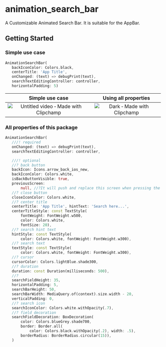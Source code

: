 # animation_search_bar

A Customizable Animated Search Bar. It is suitable for the AppBar.

## Getting Started

### Simple use case
```dart
AnimationSearchBar(
   backIconColor: Colors.black,
   centerTitle: 'App Title',
   onChanged: (text) => debugPrint(text),
   searchTextEditingController: controller,
   horizontalPadding: 5)
```
| Simple use case | Using all properties | 
|:-------------:|:-------------:|
| ![Untitled video ‐ Made with Clipchamp](https://user-images.githubusercontent.com/76734056/163029017-a0ed4266-d4ce-4d23-9121-3aa6c414a171.gif) | ![Dark ‐ Made with Clipchamp](https://user-images.githubusercontent.com/76734056/163030808-c9a4ed63-ce36-4b1a-9945-65cb1e18d93b.gif) |

### All properties of this package
```dart
AnimationSearchBar(
   ///! required
   onChanged: (text) => debugPrint(text),
   searchTextEditingController: controller,

   ///! optional
   //? back button
   backIcon: Icons.arrow_back_ios_new,
   backIconColor: Colors.white,
   isBackButtonVisible: true,
   previousScreen:
       null, //?It will push and replace this screen when pressing the back button
   //? close button
   closeIconColor: Colors.white,
   //? center title
   centerTitle: 'App Title', hintText: 'Search here...',
   centerTitleStyle: const TextStyle(
       fontWeight: FontWeight.w500,
       color: Colors.white,
       fontSize: 20),
   //? search hint text
   hintStyle: const TextStyle(
       color: Colors.white, fontWeight: FontWeight.w300),
   //? search text
   textStyle: const TextStyle(
       color: Colors.white, fontWeight: FontWeight.w300),
   //? cursor
   cursorColor: Colors.lightBlue.shade300,
   //? duration
   duration: const Duration(milliseconds: 500),
   //?
   searchFieldHeight: 35,
   horizontalPadding: 5,
   searchBarHeight: 50,
   searchBarWidth: MediaQuery.of(context).size.width - 20,
   verticalPadding: 0,
   //? search icon
   searchIconColor: Colors.white.withOpacity(.7),
   //? field decoration
   searchFieldDecoration: BoxDecoration(
       color: Colors.blueGrey.shade700,
       border: Border.all(
           color: Colors.black.withOpacity(.2), width: .5),
       borderRadius: BorderRadius.circular(15)),
   )
```




 
